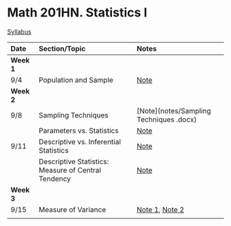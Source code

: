 # Math 201HN.  Statistics I

[Syllabus](syllabus.html)

| Date        | Section/Topic| Notes    |
|:------------|:------------|:------------|
| **Week 1**  |             |             |                    
| 9/4         |   Population and Sample   | [Note](notes/note_9_4.pdf)|
| **Week 2**  |             |             |                    
| 9/8         |   Sampling Techniques   | [Note](notes/Sampling Techniques  .docx)|
|             |   Parameters vs. Statistics   | [Note](notes/Parameter_vs_Statistics.docx)|
| 9/11        |   Descriptive vs. Inferential Statistics   | [Note](notes/Descriptive_Inferential_print.docx)|
|             |   Descriptive Statistics: Measure of Central Tendency   | [Note](notes/Descriptive_Statistics_Measure_Center.docx)|
| **Week 3**  |             |             |                    
| 9/15         |  Measure of Variance    | [Note 1](Descriptive_Statistics_Measure_Variation.docx), [Note 2](-Note-10-15_annotated.pdf) |
|             |      |  |


